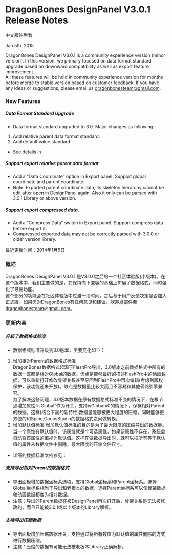 ﻿DragonBones DesignPanel V3.0.1 Release Notes
======================
中文版往后看

Jan 5th, 2015

DragonBones DesignPanel V3.0.1 is a community experience version (minor version). In this version, we primary focused on data format standard upgrade based on downward compatibility as well as export feature improvement.  
All these features will be hold in community experience version for months before merge to stable version based on customer feedback. If you have any ideas or suggestions, please email us dragonbonesteam@gmail.com.  

### New Features  
##### Data Format Standard Upgrade  
* Data format standard upgraded to 3.0. Major changes as following:  
1) Add relative parent data format standard.   
2) Add default value standard  
* See details in  

##### Support export relative parent data format  
* Add a “Data Coordinate” option in Export panel. Support global coordinate and parent coordinate.  
* Note: Exported parent coordinate data, its skeleton hierarchy cannot be edit after open in DesignPanel again. Also it only can be parsed with 3.0.1 Library or above version.  

##### Support export compressed data.  
* Add a “Compress Data” switch in Export panel. Support compress data before export it.  
* Compressed exported data may not be correctly parsed with 3.0.0 or older version library.  

最近更新时间：2014年1月5日  
### 概述
DragonBones DesignPanel V3.0.1 是V3.0.0之后的一个社区体验版(小版本)。在这个版本中，我们主要做的是，在保持向下兼容的基础上扩展了数据格式，同时强化了导出功能。  
这个部分的功能会在社区体验版中过渡一段时间，之后基于用户反馈决定是否加入正式版。如果您对DragonBones有任何意见和建议，欢迎发邮件至dragonbonesteam@gmail.com。  

### 更新内容  
##### 升级了数据格式标准  
* 数据格式标准升级到3.0版本，主要变化如下：  
1) 增加相对Parent的数据格式标准  
DragonBones数据格式起源于FlashPro导出，3.0版本之前数据格式中所有的数据一直都是相对Global的数据。优点是能够最好的描述FlashPro中的动画数据，可以重新打开修改骨架关系甚至导回到FlashPro中再次编辑(考虑到版权保护，该功能还未开放)。缺点是数据量比较大而且不容易和其他骨骼引擎兼容。  
为了解决这些问题，3.0版本数据在原有数据格式标准不变的情况下，在根节点增加属性“isGlobal”作为开关，支持isGlobal=0的情况下，保存相对Parent的数据。这样(结合下面的新特性)数据量能够被更大程度的压缩，同时能够更方便的和Spine,CocosStudio的数据格式之间做转换。  
2) 增加默认值标准
增加默认值标准的目的是为了最大限度的压缩导出的数据量。当一个属性有默认值时，该属性就是个可选属性，如果该属性不存在，系统会自动将该属性的值视为默认值。这样在做数据导出时，就可以把所有等于默认值的属性从数据文件中删除，最大限度的压缩文件尺寸。  
* 详细的数据标准文档参见：  

##### 支持导出相对Parent的数据格式  
* 导出面板增加数据坐标系选项，支持Global坐标系和Parent坐标系。选择Global坐标系相当于导出和老板本的数据，选择Parent坐标系可以使骨架数据和动画数据都变为相对数据。  
* 注意：导出的Parent数据在被DesignPanel再次打开后，骨架关系是无法被修改的，而且只能被3.0.1或以上版本的Library解析。  

##### 支持导出压缩数据
* 导出面板增加压缩数据开关，支持通过将所有数值为默认值的属性删除的方式进行数据压缩。  
* 注意：压缩的数据有可能无法被老板本Library正确解析。  


